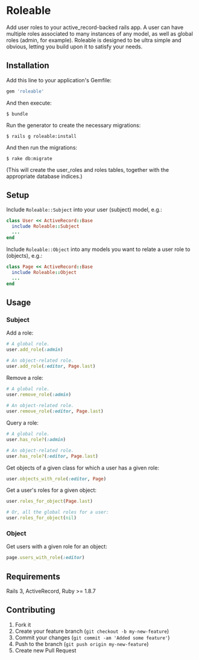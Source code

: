 # Roleable

Add user roles to your active_record-backed rails app. A user can have multiple roles associated to many instances of any model, as well as global roles (admin, for example). Roleable is designed to be ultra simple and obvious, letting you build upon it to satisfy your needs.

## Installation

Add this line to your application's Gemfile:

```ruby
gem 'roleable'
```

And then execute:

    $ bundle

Run the generator to create the necessary migrations:

    $ rails g roleable:install
    
And then run the migrations:

    $ rake db:migrate
    
(This will create the user_roles and roles tables, together with the appropriate database indices.)

## Setup
    
Include `Roleable::Subject` into your user (subject) model, e.g.:

```ruby
class User << ActiveRecord::Base
  include Roleable::Subject
  ...
end
```  

Include `Roleable::Object` into any models you want to relate a user role to (objects), e.g.:

```ruby
class Page << ActiveRecord::Base
  include Roleable::Object
  ...
end
```

## Usage

### Subject

Add a role:

```ruby
# A global role.
user.add_role(:admin)

# An object-related role.
user.add_role(:editor, Page.last)
```

Remove a role:

```ruby
# A global role.
user.remove_role(:admin)
  
# An object-related role.
user.remove_role(:editor, Page.last)
```
  
Query a role:

```ruby
# A global role.
user.has_role?(:admin)

# An object-related role.
user.has_role?(:editor, Page.last)
```
  
Get objects of a given class for which a user has a given role:

```ruby
user.objects_with_role(:editor, Page)
```  

Get a user's roles for a given object:

```ruby
user.roles_for_object(Page.last)

# Or, all the global roles for a user:
user.roles_for_object(nil)
```
  
### Object

Get users with a given role for an object:

```ruby
page.users_with_role(:editor)
```
 
## Requirements

Rails 3, ActiveRecord, Ruby >= 1.8.7

## Contributing

1. Fork it
2. Create your feature branch (`git checkout -b my-new-feature`)
3. Commit your changes (`git commit -am 'Added some feature'`)
4. Push to the branch (`git push origin my-new-feature`)
5. Create new Pull Request